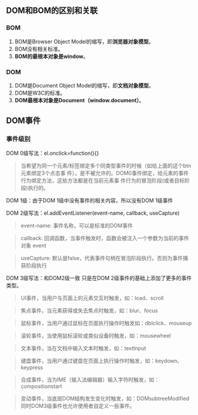 ## DOM和BOM的区别和关联
### BOM
1. BOM是Browser Object Model的缩写，即**浏览器对象模型**。
2. BOM没有相关标准。
3. **BOM的最根本对象是window**。
### DOM
1. DOM是Document Object Model的缩写，即**文档对象模型**。
2. DOM是W3C的标准。
3. **DOM最根本对象是Document（window.document）**。
## DOM事件
### 事件级别
DOM 0级写法：el.onclick=function(){}
> 当希望为同一个元素/标签绑定多个同类型事件的时候（如给上面的这个btn元素绑定3个点击事
> 件），是不被允许的。DOM0事件绑定，给元素的事件行为绑定方法，这些方法都是在当前元素事
> 件行为的冒泡阶段(或者目标阶段)执行的。

DOM 1级：由于DOM 1级中没有事件的相关内容，所以没有DOM 1级事件

DOM 2级写法：el.addEventListener(event-name, callback, useCapture)
> event-name: 事件名称，可以是标准的DOM事件

> callback: 回调函数，当事件触发时，函数会被注入一个参数为当前的事件对象 event

> useCapture: 默认是false，代表事件句柄在冒泡阶段执行。否则为事件捕获阶段执行

DOM 3级写法：和DOM2级一致 只是在DOM 2级事件的基础上添加了更多的事件类型。
> UI事件，当用户与页面上的元素交互时触发，如：load、scroll

> 焦点事件，当元素获得或失去焦点时触发，如：blur、focus

> 鼠标事件，当用户通过鼠标在页面执行操作时触发如：dblclick、mouseup

> 滚轮事件，当使用鼠标滚轮或类似设备时触发，如：mousewheel

> 文本事件，当在文档中输入文本时触发，如：textInput

> 键盘事件，当用户通过键盘在页面上执行操作时触发，如：keydown、keypress

> 合成事件，当为IME（输入法编辑器）输入字符时触发，如：compositionstart

> 变动事件，当底层DOM结构发生变化时触发，如：DOMsubtreeModified
> 同时DOM3级事件也允许使用者自定义一些事件。